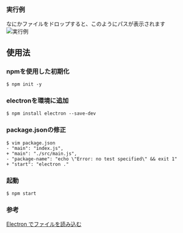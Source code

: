 ### 実行例
なにかファイルをドロップすると、このようにパスが表示されます  
![実行例](image/cap.png)

## 使用法 
### npmを使用した初期化 
```
$ npm init -y
```
### electronを環境に追加
```
$ npm install electron --save-dev
```
### package.jsonの修正
```
$ vim package.json
- "main": "index.js",
+ "main": "./src/main.js",
- "package-name": "echo \"Error: no test specified\" && exit 1"
+ "start": "electron ."
```
### 起動
```
$ npm start
```

### 参考
[Electron でファイルを読み込む](https://noitalog.tokyo/electron-show-open-dialog/)